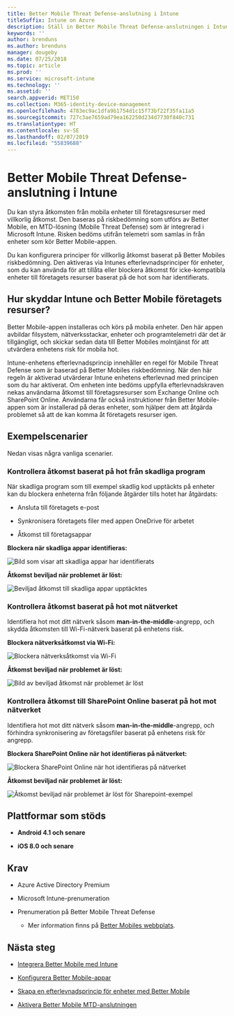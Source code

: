 ```yaml
---
title: Better Mobile Threat Defense-anslutning i Intune
titleSuffix: Intune on Azure
description: Ställ in Better Mobile Threat Defense-anslutningen i Intune.
keywords: ''
author: brenduns
ms.author: brenduns
manager: dougeby
ms.date: 07/25/2018
ms.topic: article
ms.prod: ''
ms.service: microsoft-intune
ms.technology: ''
ms.assetid: ''
search.appverid: MET150
ms.collection: M365-identity-device-management
ms.openlocfilehash: 4783ec9ac1dfa9b1754d1c15f73bf22f35fa11a5
ms.sourcegitcommit: 727c3ae7659ad79ea162250d234d7730f840c731
ms.translationtype: HT
ms.contentlocale: sv-SE
ms.lasthandoff: 02/07/2019
ms.locfileid: "55839688"
---
```

# <a name="better-mobile-threat-defense-connector-with-intune"></a>Better Mobile Threat Defense-anslutning i Intune

Du kan styra åtkomsten från mobila enheter till företagsresurser med villkorlig åtkomst. Den baseras på riskbedömning som utförs av Better Mobile, en MTD-lösning (Mobile Threat Defense) som är integrerad i Microsoft Intune. Risken bedöms utifrån telemetri som samlas in från enheter som kör Better Mobile-appen.

Du kan konfigurera principer för villkorlig åtkomst baserat på Better Mobiles riskbedömning. Den aktiveras via Intunes efterlevnadsprinciper för enheter, som du kan använda för att tillåta eller blockera åtkomst för icke-kompatibla enheter till företagets resurser baserat på de hot som har identifierats.

## <a name="how-do-intune-and-better-mobile-help-protect-your-company-resources"></a>Hur skyddar Intune och Better Mobile företagets resurser?

Better Mobile-appen installeras och körs på mobila enheter. Den här appen avbildar filsystem, nätverksstackar, enheter och programtelemetri där det är tillgängligt, och skickar sedan data till Better Mobiles molntjänst för att utvärdera enhetens risk för mobila hot.

Intune-enhetens efterlevnadsprincip innehåller en regel för Mobile Threat Defense som är baserad på Better Mobiles riskbedömning. När den här regeln är aktiverad utvärderar Intune enhetens efterlevnad med principen som du har aktiverat. Om enheten inte bedöms uppfylla efterlevnadskraven nekas användarna åtkomst till företagsresurser som Exchange Online och SharePoint Online. Användarna får också instruktioner från Better Mobile-appen som är installerad på deras enheter, som hjälper dem att åtgärda problemet så att de kan komma åt företagets resurser igen.

## <a name="sample-scenarios"></a>Exempelscenarier

Nedan visas några vanliga scenarier.

### <a name="control-access-based-on-threats-from-malicious-apps"></a>Kontrollera åtkomst baserat på hot från skadliga program

När skadliga program som till exempel skadlig kod upptäckts på enheter kan du blockera enheterna från följande åtgärder tills hotet har åtgärdats:

-   Ansluta till företagets e-post

-   Synkronisera företagets filer med appen OneDrive för arbetet

-   Åtkomst till företagsappar

**Blockera när skadliga appar identifieras:**

![Bild som visar att skadliga appar har identifierats](./media/better_mobile_maliciousapps_blocked.png)

**Åtkomst beviljad när problemet är löst:**

![Beviljad åtkomst till skadliga appar upptäcktes](./media/better_mobile_maliciousapps_unblocked.png)

### <a name="control-access-based-on-threat-to-network"></a>Kontrollera åtkomst baserat på hot mot nätverket

Identifiera hot mot ditt nätverk såsom **man-in-the-middle**-angrepp, och skydda åtkomsten till Wi-Fi-nätverk baserat på enhetens risk.

**Blockera nätverksåtkomst via Wi-Fi:**

![Blockera nätverksåtkomst via Wi-Fi](./media/better_mobile_network_wifi_blocked.png)

**Åtkomst beviljad när problemet är löst:**

![Bild av beviljad åtkomst när problemet är löst](./media/better_mobile_network_wifi_unblocked.png)

### <a name="control-access-to-sharepoint-online-based-on-threat-to-network"></a>Kontrollera åtkomst till SharePoint Online baserat på hot mot nätverket

Identifiera hot mot ditt nätverk såsom **man-in-the-middle**-angrepp, och förhindra synkronisering av företagsfiler baserat på enhetens risk för angrepp.

**Blockera SharePoint Online när hot identifieras på nätverket:**

![Blockera SharePoint Online när hot identifieras på nätverket](./media/better_mobile_network_spo_blocked.png)

**Åtkomst beviljad när problemet är löst:**

![Åtkomst beviljad när problemet är löst för Sharepoint-exempel](./media/better_mobile_network_spo_unblocked.png)

## <a name="supported-platforms"></a>Plattformar som stöds

-   **Android 4.1 och senare**

-   **iOS 8.0 och senare**

## <a name="prerequisites"></a>Krav

-   Azure Active Directory Premium

-   Microsoft Intune-prenumeration

-   Prenumeration på Better Mobile Threat Defense

    -   Mer information finns på [Better Mobiles webbplats](https://www.better.mobi/).

## <a name="next-steps"></a>Nästa steg

- [Integrera Better Mobile med Intune](better-mobile-mtd-connector-integration.md)

- [Konfigurera Better Mobile-appar](mtd-apps-ios-app-configuration-policy-add-assign.md)

- [Skapa en efterlevnadsprincip för enheter med Better Mobile](mtd-device-compliance-policy-create.md)

- [Aktivera Better Mobile MTD-anslutningen](mtd-connector-enable.md)
